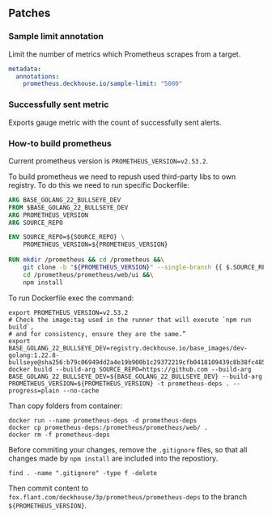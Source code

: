 ## Patches

### Sample limit annotation

Limit the number of metrics which Prometheus scrapes from a target.  

```yaml
metadata:
  annotations:
    prometheus.deckhouse.io/sample-limit: "5000"
```

### Successfully sent metric

Exports gauge metric with the count of successfully sent alerts. 

### How-to build prometheus

Current prometheus version is `PROMETHEUS_VERSION=v2.53.2`.

To build prometheus we need to repush used third-party libs to own registry. To do this we need to run specific Dockerfile:

```dockerfile
ARG BASE_GOLANG_22_BULLSEYE_DEV
FROM $BASE_GOLANG_22_BULLSEYE_DEV
ARG PROMETHEUS_VERSION
ARG SOURCE_REPO

ENV SOURCE_REPO=${SOURCE_REPO} \
    PROMETHEUS_VERSION=${PROMETHEUS_VERSION}
    
RUN mkdir /prometheus && cd /prometheus &&\
    git clone -b "${PROMETHEUS_VERSION}" --single-branch {{ $.SOURCE_REPO }}/prometheus/prometheus &&\
    cd /prometheus/prometheus/web/ui &&\
    npm install
```

To run Dockerfile exec the command:

```shell
export PROMETHEUS_VERSION=v2.53.2
# Check the image:tag used in the runner that will execute `npm run build`,
# and for consistency, ensure they are the same.”
export BASE_GOLANG_22_BULLSEYE_DEV=registry.deckhouse.io/base_images/dev-golang:1.22.8-bullseye@sha256:b79c06949dd2a4e19b900b1c29372219cfb0418109439c8b38fc485d26bbccdb
docker build --build-arg SOURCE_REPO=https://github.com --build-arg BASE_GOLANG_22_BULLSEYE_DEV=${BASE_GOLANG_22_BULLSEYE_DEV} --build-arg PROMETHEUS_VERSION=${PROMETHEUS_VERSION} -t prometheus-deps . --progress=plain --no-cache

```

Than copy folders from container:

```shell
docker run --name prometheus-deps -d prometheus-deps 
docker cp prometheus-deps:/prometheus/prometheus/web/ . 
docker rm -f prometheus-deps
```

Before commiting your changes, remove the `.gitignore` files, so that all
changes made by `npm install` are included into the repostiory.

```shell
find . -name ".gitignore" -type f -delete
```

Then commit content to `fox.flant.com/deckhouse/3p/prometheus/prometheus-deps` to the branch `${PROMETHEUS_VERSION}`.
